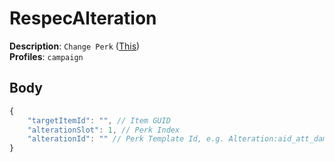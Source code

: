 # RespecAlteration

**Description**: `Change Perk` ([This](https://cdn.discordapp.com/attachments/842511284469366824/923163332427546674/unknown.png)) \
**Profiles**: `campaign`

## Body

```js
{
    "targetItemId": "", // Item GUID
    "alterationSlot": 1, // Perk Index
    "alterationId": "" // Perk Template Id, e.g. Alteration:aid_att_damage_t05 (Legendary Damage)
}
```
